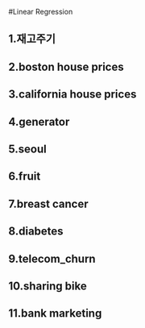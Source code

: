 #Linear Regression



## 1.재고주기 
## 2.boston house prices
## 3.california house prices
## 4.generator
## 5.seoul
## 6.fruit
## 7.breast cancer 
## 8.diabetes
## 9.telecom_churn
## 10.sharing bike
## 11.bank marketing


